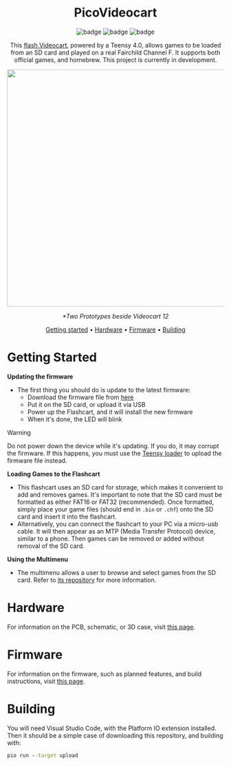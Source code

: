 <div align="center">

# PicoVideocart
 
![badge](https://badgen.net/badge/version/v0.1.0/orange?style=flat-square)
![badge](https://badgen.net/badge/platform/Teensy4.0/green?style=flat-square)
![badge](https://badgen.net/badge/Teensyduino/1.58/blue?style=flat-square)

This [flash Videocart](https://en.wikipedia.org/wiki/Flash_cartridge), powered by a Teensy 4.0, allows games to be loaded from an SD card and played on a real Fairchild Channel F. It supports both official games, and homebrew. This project is currently in development.
  
<p align = "center">
  <img width="550" src="https://user-images.githubusercontent.com/44975876/196056685-d7bb4b9e-c145-4a2e-935d-80e99a07aebd.png">
</p>

*\*Two Prototypes beside Videocart 12*
  
[Getting started](#getting-started) •
[Hardware](#hardware) •
[Firmware](#firmware) •
[Building](#building)
  
</div>

# Getting Started

**Updating the firmware**

- The first thing you should do is update to the latest firmware:
  - Download the firmware file from [here](https://github.com/ZX-80/PicoVideocart/releases/latest/download/videocart_firmware.hex)
  - Put it on the SD card, or upload it via USB
  - Power up the Flashcart, and it will install the new firmware
  - When it's done, the LED will blink

> [!WARNING] 
> Do not power down the device while it's updating. If you do, it may corrupt the firmware. If this happens, you must use the [Teensy loader](https://www.pjrc.com/teensy/loader.html) to upload
> the firmware file instead.

**Loading Games to the Flashcart**

- This flashcart uses an SD card for storage, which makes it convenient to add and removes games. It's important to note that the SD card must be formatted as either FAT16 or FAT32 (recommended). Once formatted, simply place your game files (should end in `.bin` or `.chf`) onto the SD card and insert it into the flashcart.
- Alternatively, you can connect the flashcart to your PC via a micro-usb cable. It will then appear as an MTP (Media Transfer Protocol) device, similar to a phone. Then games can be removed or added without removal of the SD card.

**Using the Multimenu**

- The multimenu allows a user to browse and select games from the SD card. Refer to [its repository](https://github.com/ZX-80/Multi-Menu) for more information.

# Hardware

For information on the PCB, schematic, or 3D case, visit [this page](Hardware).

# Firmware

For information on the firmware, such as planned features, and build instructions, visit [this page](Firmware).

# Building

You will need Visual Studio Code, with the Platform IO extension installed. Then it should be a simple case of downloading this repository, and building with:

```cmd
pio run --target upload
```